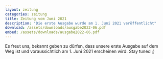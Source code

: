 ```yaml
---
layout: zeitung
categories: zeitung
title: Zeitung vom Juni 2021
description: "Die erste Ausgabe wurde am 1. Juni 2021 veröffentlicht"
download: /assets/downloads/ausgabe2022-06.pdf
embed: /assets/downloads/ausgabe2022-06.pdf
---
```


Es  freut uns, bekannt geben zu dürfen, dass unsere erste Ausgabe auf dem Weg ist und voraussichtlich am 1. Juni 2021 erscheinen wird. Stay tuned ;)
